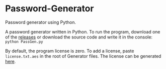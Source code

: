 # Password-Generator
Password generator using Python.

A password generator written in Python. To run the program, download one of the [releases](https://github.com/Rarmash/Password-Generator/releases) or download the source code and write it in the console:
`python PassGen.py`

By default, the program license is zero. To add a license, paste `license.txt.aes` in the root of Generator files. The license can be generated [here](https://github.com/Rarmash/Password-Generator-License).
